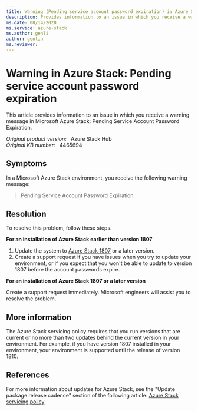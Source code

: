 ```yaml
---
title: Warning (Pending service account password expiration) in Azure Stack
description: Provides information to an issue in which you receive a warning message in Microsoft Azure Stack.
ms.date: 08/14/2020
ms.service: azure-stack
ms.author: genli
author: genlin
ms.reviewer: 
---
```

# Warning in Azure Stack: Pending service account password expiration

This article provides information to an issue in which you receive a warning message in Microsoft Azure Stack: Pending Service Account Password Expiration.

_Original product version:_ &nbsp; Azure Stack Hub  
_Original KB number:_ &nbsp; 4465694

## Symptoms

In a Microsoft Azure Stack environment, you receive the following warning message:

> Pending Service Account Password Expiration

## Resolution

To resolve this problem, follow these steps.

**For an installation of Azure Stack earlier than version 1807** 

1. Update the system to [Azure Stack 1807](/azure/azure-stack/azure-stack-update-1807) or a later version.  
2. Create a support request if you have issues when you try to update your environment, or if you expect that you won't be able to update to version 1807 before the account passwords expire. 

**For an installation of Azure Stack 1807 or a later version** 

Create a support request immediately. Microsoft engineers will assist you to resolve the problem.

## More information

The Azure Stack servicing policy requires that you run versions that are current or no more than two updates behind the current version in your environment. For example, if you have version 1807 installed in your environment, your environment is supported until the release of version 1810.

## References

For more information about updates for Azure Stack, see the "Update package release cadence" section of the following article:
[Azure Stack servicing policy](/azure-stack/operator/azure-stack-servicing-policy?view=azs-2005&preserve-view=true#update-package-release-cadence)
